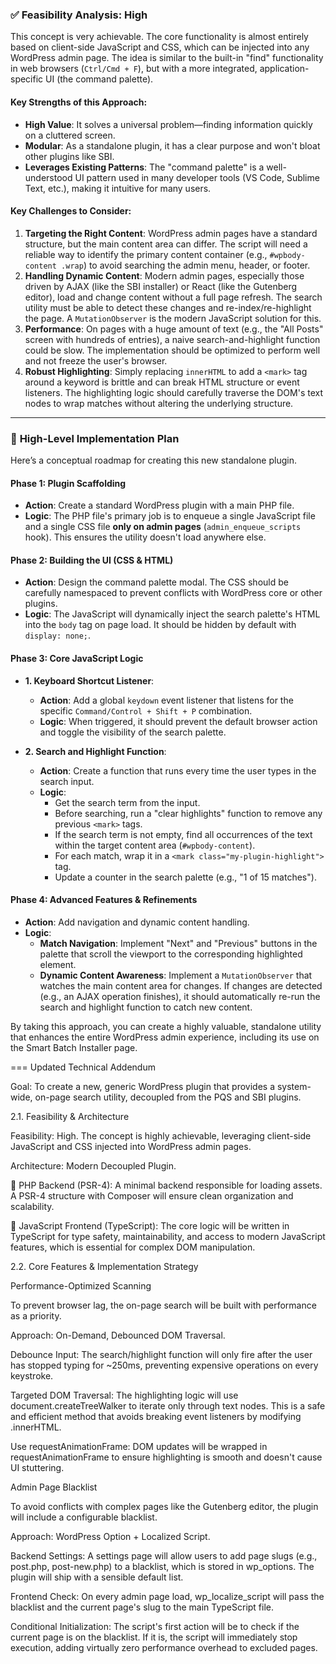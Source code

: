 ### ✅ **Feasibility Analysis: High**

This concept is very achievable. The core functionality is almost entirely based on client-side JavaScript and CSS, which can be injected into any WordPress admin page. The idea is similar to the built-in "find" functionality in web browsers (`Ctrl/Cmd + F`), but with a more integrated, application-specific UI (the command palette).

#### **Key Strengths of this Approach:**

* **High Value**: It solves a universal problem—finding information quickly on a cluttered screen.
* **Modular**: As a standalone plugin, it has a clear purpose and won't bloat other plugins like SBI.
* **Leverages Existing Patterns**: The "command palette" is a well-understood UI pattern used in many developer tools (VS Code, Sublime Text, etc.), making it intuitive for many users.

#### **Key Challenges to Consider:**

1.  **Targeting the Right Content**: WordPress admin pages have a standard structure, but the main content area can differ. The script will need a reliable way to identify the primary content container (e.g., `#wpbody-content .wrap`) to avoid searching the admin menu, header, or footer.
2.  **Handling Dynamic Content**: Modern admin pages, especially those driven by AJAX (like the SBI installer) or React (like the Gutenberg editor), load and change content without a full page refresh. The search utility must be able to detect these changes and re-index/re-highlight the page. A `MutationObserver` is the modern JavaScript solution for this.
3.  **Performance**: On pages with a huge amount of text (e.g., the "All Posts" screen with hundreds of entries), a naive search-and-highlight function could be slow. The implementation should be optimized to perform well and not freeze the user's browser.
4.  **Robust Highlighting**: Simply replacing `innerHTML` to add a `<mark>` tag around a keyword is brittle and can break HTML structure or event listeners. The highlighting logic should carefully traverse the DOM's text nodes to wrap matches without altering the underlying structure.

---

### 🚀 **High-Level Implementation Plan**

Here’s a conceptual roadmap for creating this new standalone plugin.

#### **Phase 1: Plugin Scaffolding**

* **Action**: Create a standard WordPress plugin with a main PHP file.
* **Logic**: The PHP file's primary job is to enqueue a single JavaScript file and a single CSS file **only on admin pages** (`admin_enqueue_scripts` hook). This ensures the utility doesn't load anywhere else.

#### **Phase 2: Building the UI (CSS & HTML)**

* **Action**: Design the command palette modal. The CSS should be carefully namespaced to prevent conflicts with WordPress core or other plugins.
* **Logic**: The JavaScript will dynamically inject the search palette's HTML into the `body` tag on page load. It should be hidden by default with `display: none;`.

#### **Phase 3: Core JavaScript Logic**

* **1. Keyboard Shortcut Listener**:
    * **Action**: Add a global `keydown` event listener that listens for the specific `Command/Control + Shift + P` combination.
    * **Logic**: When triggered, it should prevent the default browser action and toggle the visibility of the search palette.

* **2. Search and Highlight Function**:
    * **Action**: Create a function that runs every time the user types in the search input.
    * **Logic**:
        * Get the search term from the input.
        * Before searching, run a "clear highlights" function to remove any previous `<mark>` tags.
        * If the search term is not empty, find all occurrences of the text within the target content area (`#wpbody-content`).
        * For each match, wrap it in a `<mark class="my-plugin-highlight">` tag.
        * Update a counter in the search palette (e.g., "1 of 15 matches").

#### **Phase 4: Advanced Features & Refinements**

* **Action**: Add navigation and dynamic content handling.
* **Logic**:
    * **Match Navigation**: Implement "Next" and "Previous" buttons in the palette that scroll the viewport to the corresponding highlighted element.
    * **Dynamic Content Awareness**: Implement a `MutationObserver` that watches the main content area for changes. If changes are detected (e.g., an AJAX operation finishes), it should automatically re-run the search and highlight function to catch new content.

By taking this approach, you can create a highly valuable, standalone utility that enhances the entire WordPress admin experience, including its use on the Smart Batch Installer page.

===
Updated Technical Addendum

Goal: To create a new, generic WordPress plugin that provides a system-wide, on-page search utility, decoupled from the PQS and SBI plugins.

2.1. Feasibility & Architecture

Feasibility: High. The concept is highly achievable, leveraging client-side JavaScript and CSS injected into WordPress admin pages.

Architecture: Modern Decoupled Plugin.

🐘 PHP Backend (PSR-4): A minimal backend responsible for loading assets. A PSR-4 structure with Composer will ensure clean organization and scalability.

🔷 JavaScript Frontend (TypeScript): The core logic will be written in TypeScript for type safety, maintainability, and access to modern JavaScript features, which is essential for complex DOM manipulation.

2.2. Core Features & Implementation Strategy

Performance-Optimized Scanning

To prevent browser lag, the on-page search will be built with performance as a priority.

Approach: On-Demand, Debounced DOM Traversal.

Debounce Input: The search/highlight function will only fire after the user has stopped typing for ~250ms, preventing expensive operations on every keystroke.

Targeted DOM Traversal: The highlighting logic will use document.createTreeWalker to iterate only through text nodes. This is a safe and efficient method that avoids breaking event listeners by modifying .innerHTML.

Use requestAnimationFrame: DOM updates will be wrapped in requestAnimationFrame to ensure highlighting is smooth and doesn't cause UI stuttering.

Admin Page Blacklist

To avoid conflicts with complex pages like the Gutenberg editor, the plugin will include a configurable blacklist.

Approach: WordPress Option + Localized Script.

Backend Settings: A settings page will allow users to add page slugs (e.g., post.php, post-new.php) to a blacklist, which is stored in wp_options. The plugin will ship with a sensible default list.

Frontend Check: On every admin page load, wp_localize_script will pass the blacklist and the current page's slug to the main TypeScript file.

Conditional Initialization: The script's first action will be to check if the current page is on the blacklist. If it is, the script will immediately stop execution, adding virtually zero performance overhead to excluded pages.



